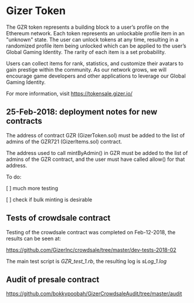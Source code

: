 # Gizer Token

The GZR token represents a building block to a user’s profile on the Ethereum network. Each token represents an unlockable profile item in an "unknown" state. The user can unlock tokens at any time, resulting in a randomized profile item being unlocked which can be applied to the user’s Global Gaming Identity. The rarity of each item is a set probability. 

Users can collect items for rank, statistics, and customize their avatars to gain prestige within the community. As our network grows, we will encourage game developers and other applications to leverage our Global Gaming Identity.

For more information, visit https://tokensale.gizer.io/


## 25-Feb-2018: deployment notes for new contracts

The address of contract GZR (GizerToken.sol) must be added to the list of admins of the GZR721 (GizerItems.sol) contract.

The address used to call mintByAdmin() in GZR must be added to the list of admins of the GZR contract, and the user must have called allow() for that address.

To do:

[ ] much more testing 

[ ] check if bulk minting is desirable  


## Tests of crowdsale contract

Testing of the crowdsale contract was completed on Feb-12-2018, the results can be seen at:

https://github.com/GizerInc/crowdsale/tree/master/dev-tests-2018-02

The main test script is _GZR_test_1.rb_, the resulting log is _sLog_1.log_


## Audit of presale contract

https://github.com/bokkypoobah/GizerCrowdsaleAudit/tree/master/audit

